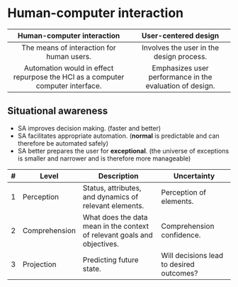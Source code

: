 # Human-computer interaction

| Human-computer interaction | User-centered design |
| :---: | :---: |
| The means of interaction for human users. | Involves the user in the design process. |
| Automation would in effect repurpose the HCI as a computer computer interface. | Emphasizes user performance in the evaluation of design. |

## Situational awareness

- SA improves decision making. (faster and better)
- SA facilitates appropriate automation. (**normal** is predictable and can
  therefore be automated safely)
- SA better prepares the user for **exceptional**. (the universe of exceptions
  is smaller and narrower and is therefore more manageable)

| # | Level | Description | Uncertainty |
| ---: | --- | --- | --- |
| 1 | Perception | Status, attributes, and dynamics of relevant elements. | Perception of elements. |
| 2 | Comprehension | What does the data mean in the context of relevant goals and objectives. | Comprehension confidence. |
| 3 | Projection | Predicting future state. | Will decisions lead to desired outcomes? |
